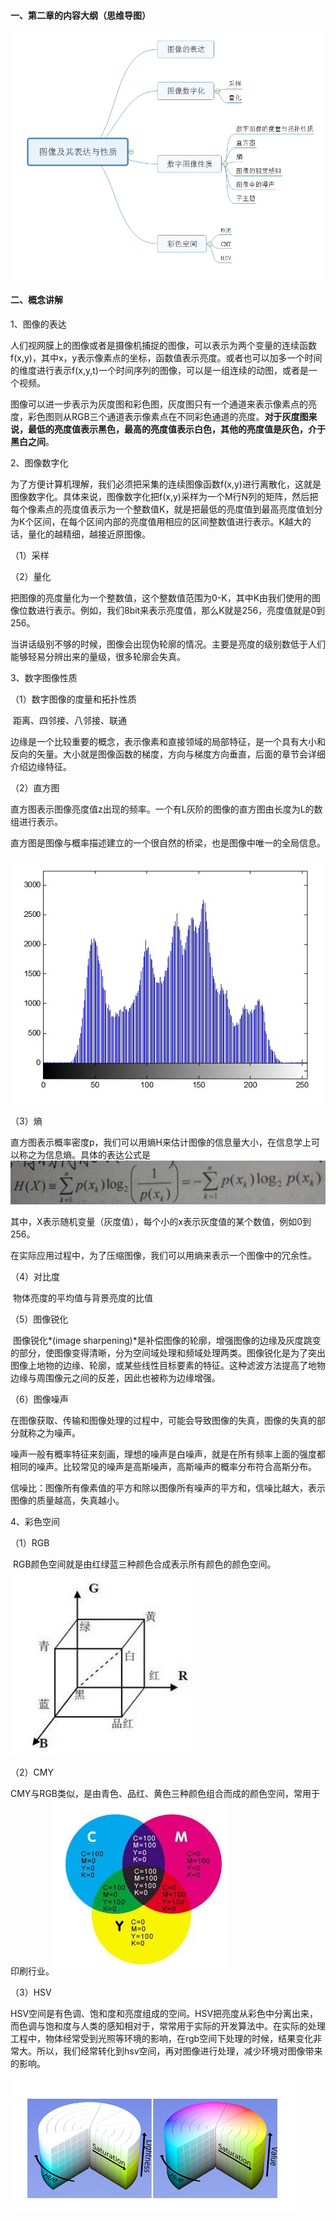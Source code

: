#### 一、第二章的内容大纲（思维导图）

![](./第二章内容概述.png)

#### 二、概念讲解

1、图像的表达

​	人们视网膜上的图像或者是摄像机捕捉的图像，可以表示为两个变量的连续函数f(x,y)，其中x，y表示像素点的坐标，函数值表示亮度。或者也可以加多一个时间的维度进行表示f(x,y,t)一个时间序列的图像，可以是一组连续的动图，或者是一个视频。

​	图像可以进一步表示为灰度图和彩色图，灰度图只有一个通道来表示像素点的亮度，彩色图则从RGB三个通道表示像素点在不同彩色通道的亮度。**对于灰度图来说，最低的亮度值表示黑色，最高的亮度值表示白色，其他的亮度值是灰色，介于黑白之间**。

2、图像数字化

​	为了方便计算机理解，我们必须把采集的连续图像函数f(x,y)进行离散化，这就是图像数字化。具体来说，图像数字化把f(x,y)采样为一个M行N列的矩阵，然后把每个像素点的亮度值表示为一个整数值K，就是把最低的亮度值到最高亮度值划分为K个区间，在每个区间内部的亮度值用相应的区间整数值进行表示。K越大的话，量化的越精细，越接近原图像。

（1）采样

（2）量化

​	把图像的亮度量化为一个整数值，这个整数值范围为0-K，其中K由我们使用的图像位数进行表示。例如，我们8bit来表示亮度值，那么K就是256，亮度值就是0到256。

​	当讲话级别不够的时候，图像会出现伪轮廓的情况。主要是亮度的级别数低于人们能够轻易分辨出来的量级，很多轮廓会失真。

3、数字图像性质

（1）数字图像的度量和拓扑性质

​	距离、四邻接、八邻接、联通

​	边缘是一个比较重要的概念，表示像素和直接领域的局部特征，是一个具有大小和反向的矢量。大小就是图像函数的梯度，方向与梯度方向垂直，后面的章节会详细介绍边缘特征。

（2）直方图

​	直方图表示图像亮度值z出现的频率。一个有L灰阶的图像的直方图由长度为L的数组进行表示。

​	直方图是图像与概率描述建立的一个很自然的桥梁，也是图像中唯一的全局信息。

![](./图像直方图.png)

（3）熵

​	直方图表示概率密度p，我们可以用熵H来估计图像的信息量大小，在信息学上可以称之为信息熵。具体的表达公式是![](公式1.png)

其中，X表示随机变量（灰度值），每个小的x表示灰度值的某个数值，例如0到256。

​	在实际应用过程中，为了压缩图像，我们可以用熵来表示一个图像中的冗余性。

（4）对比度

​	物体亮度的平均值与背景亮度的比值

（5）图像锐化

​	图像锐化*(image sharpening)*是补偿图像的轮廓，增强图像的边缘及灰度跳变的部分，使图像变得清晰，分为空间域处理和频域处理两类。图像锐化是为了突出图像上地物的边缘、轮廓，或某些线性目标要素的特征。这种滤波方法提高了地物边缘与周围像元之间的反差，因此也被称为边缘增强。

（6）图像噪声

​	在图像获取、传输和图像处理的过程中，可能会导致图像的失真，图像的失真的部分就称之为噪声。

​	噪声一般有概率特征来刻画，理想的噪声是白噪声，就是在所有频率上面的强度都相同的噪声。比较常见的噪声是高斯噪声，高斯噪声的概率分布符合高斯分布。

​	信噪比：图像所有像素值的平方和除以图像所有噪声的平方和，信噪比越大，表示图像的质量越高，失真越小。

4、彩色空间

（1）RGB

​	RGB颜色空间就是由红绿蓝三种颜色合成表示所有颜色的颜色空间。![](./rgb空间.png)

（2）CMY

​	CMY与RGB类似，是由青色、品红、黄色三种颜色组合而成的颜色空间，常用于印刷行业。![](./cmy空间.png)

（3）HSV

​	HSV空间是有色调、饱和度和亮度组成的空间。HSV把亮度从彩色中分离出来，而色调与饱和度与人类的感知相对于，常常用于实际的开发算法中。在实际的处理工程中，物体经常受到光照等环境的影响，在rgb空间下处理的时候，结果变化非常大。所以，我们经常转化到hsv空间，再对图像进行处理，减少环境对图像带来的影响。

![](./hsv空间.png)
